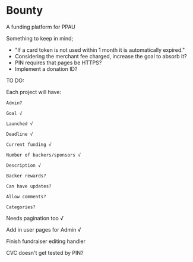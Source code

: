 ﻿Bounty
================================

A funding platform for PPAU

Something to keep in mind;
- "If a card token is not used within 1 month it is automatically expired."
- Considering the merchant fee charged, increase the goal to absorb it?
- PIN requires that pages be HTTPS?
- Implement a donation ID?

TO DO:

Each project will have:

    Admin?

    Goal √

    Launched √

    Deadline √

    Current funding √

    Number of backers/sponsors √

    Description √

    Backer rewards?

    Can have updates?

    Allow comments?

    Categories?

Needs pagination too √

Add in user pages for Admin √

Finish fundraiser editing handler

CVC doesn't get tested by PIN?
